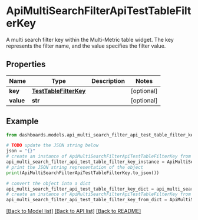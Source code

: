 # ApiMultiSearchFilterApiTestTableFilterKey

A multi search filter key within the Multi-Metric table widget. The key represents the filter name, and the value specifies the filter value.

## Properties

Name | Type | Description | Notes
------------ | ------------- | ------------- | -------------
**key** | [**TestTableFilterKey**](TestTableFilterKey.md) |  | [optional] 
**value** | **str** |  | [optional] 

## Example

```python
from dashboards.models.api_multi_search_filter_api_test_table_filter_key import ApiMultiSearchFilterApiTestTableFilterKey

# TODO update the JSON string below
json = "{}"
# create an instance of ApiMultiSearchFilterApiTestTableFilterKey from a JSON string
api_multi_search_filter_api_test_table_filter_key_instance = ApiMultiSearchFilterApiTestTableFilterKey.from_json(json)
# print the JSON string representation of the object
print(ApiMultiSearchFilterApiTestTableFilterKey.to_json())

# convert the object into a dict
api_multi_search_filter_api_test_table_filter_key_dict = api_multi_search_filter_api_test_table_filter_key_instance.to_dict()
# create an instance of ApiMultiSearchFilterApiTestTableFilterKey from a dict
api_multi_search_filter_api_test_table_filter_key_from_dict = ApiMultiSearchFilterApiTestTableFilterKey.from_dict(api_multi_search_filter_api_test_table_filter_key_dict)
```
[[Back to Model list]](../README.md#documentation-for-models) [[Back to API list]](../README.md#documentation-for-api-endpoints) [[Back to README]](../README.md)


